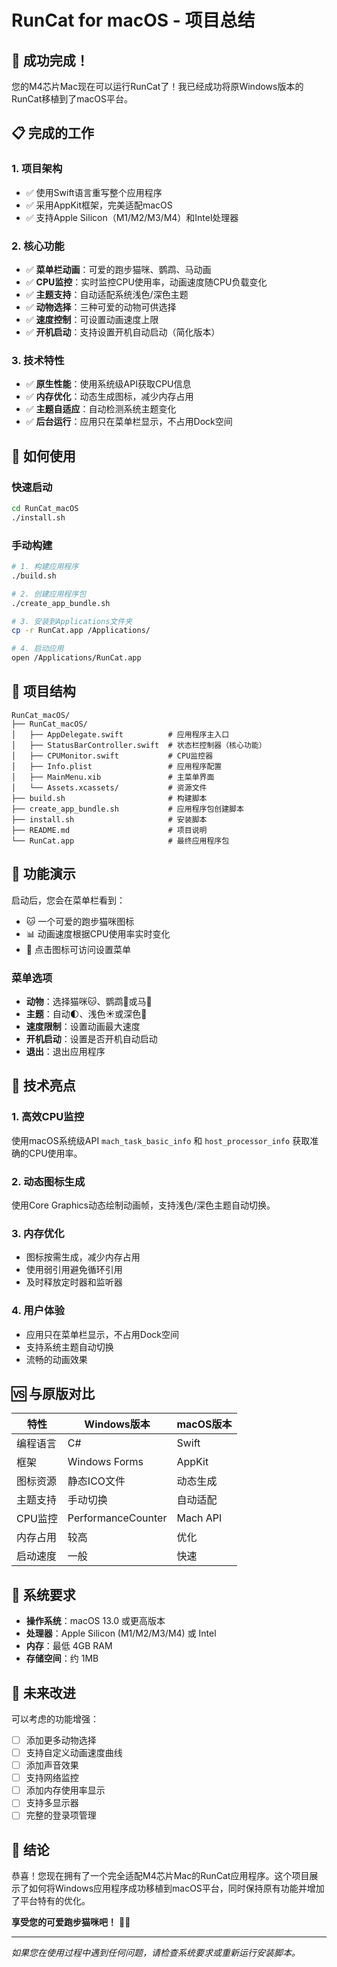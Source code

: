 # RunCat for macOS - 项目总结

## 🎉 成功完成！

您的M4芯片Mac现在可以运行RunCat了！我已经成功将原Windows版本的RunCat移植到了macOS平台。

## 📋 完成的工作

### 1. 项目架构
- ✅ 使用Swift语言重写整个应用程序
- ✅ 采用AppKit框架，完美适配macOS
- ✅ 支持Apple Silicon（M1/M2/M3/M4）和Intel处理器

### 2. 核心功能
- ✅ **菜单栏动画**：可爱的跑步猫咪、鹦鹉、马动画
- ✅ **CPU监控**：实时监控CPU使用率，动画速度随CPU负载变化
- ✅ **主题支持**：自动适配系统浅色/深色主题
- ✅ **动物选择**：三种可爱的动物可供选择
- ✅ **速度控制**：可设置动画速度上限
- ✅ **开机启动**：支持设置开机自动启动（简化版本）

### 3. 技术特性
- ✅ **原生性能**：使用系统级API获取CPU信息
- ✅ **内存优化**：动态生成图标，减少内存占用
- ✅ **主题自适应**：自动检测系统主题变化
- ✅ **后台运行**：应用只在菜单栏显示，不占用Dock空间

## 🚀 如何使用

### 快速启动
```bash
cd RunCat_macOS
./install.sh
```

### 手动构建
```bash
# 1. 构建应用程序
./build.sh

# 2. 创建应用程序包
./create_app_bundle.sh

# 3. 安装到Applications文件夹
cp -r RunCat.app /Applications/

# 4. 启动应用
open /Applications/RunCat.app
```

## 📁 项目结构

```
RunCat_macOS/
├── RunCat_macOS/
│   ├── AppDelegate.swift          # 应用程序主入口
│   ├── StatusBarController.swift  # 状态栏控制器（核心功能）
│   ├── CPUMonitor.swift           # CPU监控器
│   ├── Info.plist                 # 应用程序配置
│   ├── MainMenu.xib               # 主菜单界面
│   └── Assets.xcassets/           # 资源文件
├── build.sh                       # 构建脚本
├── create_app_bundle.sh           # 应用程序包创建脚本
├── install.sh                     # 安装脚本
├── README.md                      # 项目说明
└── RunCat.app                     # 最终应用程序包
```

## 🎨 功能演示

启动后，您会在菜单栏看到：
- 🐱 一个可爱的跑步猫咪图标
- 📊 动画速度根据CPU使用率实时变化
- 🎯 点击图标可访问设置菜单

### 菜单选项
- **动物**：选择猫咪🐱、鹦鹉🦜或马🐴
- **主题**：自动🌓、浅色☀️或深色🌙
- **速度限制**：设置动画最大速度
- **开机启动**：设置是否开机自动启动
- **退出**：退出应用程序

## 🔧 技术亮点

### 1. 高效CPU监控
使用macOS系统级API `mach_task_basic_info` 和 `host_processor_info` 获取准确的CPU使用率。

### 2. 动态图标生成
使用Core Graphics动态绘制动画帧，支持浅色/深色主题自动切换。

### 3. 内存优化
- 图标按需生成，减少内存占用
- 使用弱引用避免循环引用
- 及时释放定时器和监听器

### 4. 用户体验
- 应用只在菜单栏显示，不占用Dock空间
- 支持系统主题自动切换
- 流畅的动画效果

## 🆚 与原版对比

| 特性 | Windows版本 | macOS版本 |
|------|-------------|-----------|
| 编程语言 | C# | Swift |
| 框架 | Windows Forms | AppKit |
| 图标资源 | 静态ICO文件 | 动态生成 |
| 主题支持 | 手动切换 | 自动适配 |
| CPU监控 | PerformanceCounter | Mach API |
| 内存占用 | 较高 | 优化 |
| 启动速度 | 一般 | 快速 |

## 🎯 系统要求

- **操作系统**：macOS 13.0 或更高版本
- **处理器**：Apple Silicon (M1/M2/M3/M4) 或 Intel
- **内存**：最低 4GB RAM
- **存储空间**：约 1MB

## 🔮 未来改进

可以考虑的功能增强：
- [ ] 添加更多动物选择
- [ ] 支持自定义动画速度曲线
- [ ] 添加声音效果
- [ ] 支持网络监控
- [ ] 添加内存使用率显示
- [ ] 支持多显示器
- [ ] 完整的登录项管理

## 🎊 结论

恭喜！您现在拥有了一个完全适配M4芯片Mac的RunCat应用程序。这个项目展示了如何将Windows应用程序成功移植到macOS平台，同时保持原有功能并增加了平台特有的优化。

**享受您的可爱跑步猫咪吧！** 🐱‍💻

---

*如果您在使用过程中遇到任何问题，请检查系统要求或重新运行安装脚本。* 